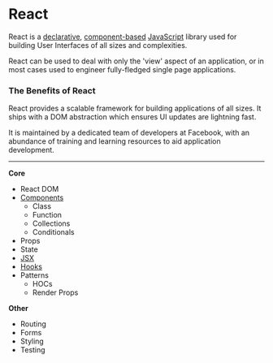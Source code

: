 # React

React is a [declarative](https://github.com/iamdcj/javascripts/blob/master/paradigms/README.md#declarative-programming), [component-based](components) [JavaScript](https://github.com/iamdcj/javascripts/) library used for building User Interfaces of all sizes and complexities. 

React can be used to deal with only the 'view' aspect of an application, or in most cases used to engineer fully-fledged single page applications.

### The Benefits of React

React provides a scalable framework for building applications of all sizes. It ships with a DOM abstraction which ensures UI updates are lightning fast.

It is maintained by a dedicated team of developers at Facebook, with an abundance of training and learning resources to aid application development.

---

**Core**

- React DOM
- [Components](components)
  - Class
  - Function
  - Collections
  - Conditionals
- Props
- State
- [JSX](jsx)
- [Hooks](hooks)
- Patterns
  - HOCs
  - Render Props

**Other**

- Routing
- Forms
- Styling
- Testing
